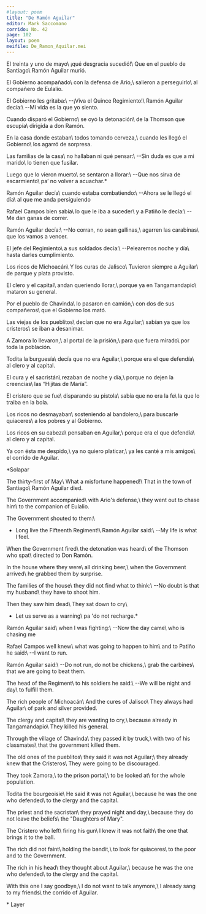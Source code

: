 ```yaml
---
#layout: poem
title: "De Ramón Aguilar"
editor: Mark Saccomano
corrido: No. 42
page: 102
layout: poem
meifile: De_Ramon_Aquilar.mei
---
```




El treinta y uno de mayo\\
¡qué desgracia sucedió!\\
Que en el pueblo de Santiago\\
Ramón Aguilar murió.

El Gobierno acompañado\\
con la defensa de Ario,\\
salieron a perseguirlo\\
al compañero de Eulalio.

El Gobierno les gritaba:\\
--¡Viva el Quince Regimiento!\\
Ramón Aguilar decía:\\
--Mi vida es la que yo siento.

Cuando disparó el Gobierno\\
se oyó la detonación\\
de la Thomson que escupía\\
dirigida a don Ramón.

En la casa donde estaban\\
todos tomando cerveza,\\
cuando les llegó el Gobierno\\
los agarró de sorpresa.

Las familias de la casa\\
no hallaban ni qué pensar:\\
--Sin duda es que a mi marido\\
lo tienen que fusilar.

Luego que lo vieron muerto\\
se sentaron a llorar:\\
--Que nos sirva de escarmiento\\
pa’ no volver a acuachar.\*

Ramón Aguilar decía\\
cuando estaba combatiendo:\\
--Ahora se le llegó el día\\
al que me anda persiguiendo

Rafael Campos bien sabía\\
lo que le iba a suceder\\
y a Patiño le decía:\\
--Me dan ganas de correr.

Ramón Aguilar decía:\\
--No corran, no sean gallinas,\\
agarren las carabinas\\
que los vamos a vencer.

El jefe del Regimiento\\
a sus soldados decía:\\
--Pelearemos noche y día\\
hasta darles cumplimiento.

Los ricos de Michoacán\\
Y los curas de Jalisco\\
Tuvieron siempre a Aguilar\\
de parque y plata provisto.

El clero y el capital\\
andan queriendo llorar,\\
porque ya en Tangamandapio\\
mataron su general.

Por el pueblo de Chavinda\\
lo pasaron en camión,\\
con dos de sus compañeros\\
que el Gobierno los mató.

Las viejas de los pueblitos\\
decían que no era Aguilar;\\
sabían ya que los cristeros\\
se iban a desanimar.

A Zamora lo llevaron,\\
al portal de la prisión,\\
para que fuera mirado\\
por toda la población.

Todita la burguesía\\
decía que no era Aguilar,\\
porque era el que defendía\\
al clero y al capital.

El cura y el sacristán\\
rezaban de noche y día,\\
porque no dejen la creencias\\
las “Hijitas de María”.

El cristero que se fue\\
disparando su pistola\\
sabía que no era la fe\\
la que lo traiba en la bola.

Los ricos no desmayaban\\
sosteniendo al bandolero,\\
para buscarle quiaceres\\
a los pobres y al Gobierno.

Los ricos en su cabeza\\
pensaban en Aguilar,\\
porque era el que defendía\\
al clero y al capital.

Ya con ésta me despido,\\
ya no quiero platicar,\\
ya les canté a mis amigos\\
el corrido de Aguilar.

\*Solapar

The thirty-first of May\\
What a misfortune happened!\\
That in the town of Santiago\\
Ramón Aguilar died.

The Government accompanied\\
with Ario's defense,\\
they went out to chase him\\
to the companion of Eulalio.

The Government shouted to them:\\
- Long live the Fifteenth Regiment!\\
Ramón Aguilar said:\\
--My life is what I feel.

When the Government fired\\
the detonation was heard\\
of the Thomson who spat\\
directed to Don Ramón.

In the house where they were\\
all drinking beer,\\
when the Government arrived\\
he grabbed them by surprise.

The families of the house\\
they did not find what to think:\\
--No doubt is that my husband\\
they have to shoot him.

Then they saw him dead\\
They sat down to cry\\
- Let us serve as a warning\\
pa 'do not recharge.\*

Ramón Aguilar said\\
when I was fighting:\\
--Now the day came\\
who is chasing me

Rafael Campos well knew\\
what was going to happen to him\\
and to Patiño he said:\\
--I want to run.

Ramón Aguilar said:\\
--Do not run, do not be chickens,\\
grab the carbines\\
that we are going to beat them.

The head of the Regiment\\
to his soldiers he said:\\
--We will be night and day\\
to fulfill them.

The rich people of Michoacán\\
And the cures of Jalisco\\
They always had Aguilar\\
of park and silver provided.

The clergy and capital\\
they are wanting to cry,\\
because already in Tangamandapio\\
They killed his general.

Through the village of Chavinda\\
they passed it by truck,\\
with two of his classmates\\
that the government killed them.

The old ones of the pueblitos\\
they said it was not Aguilar;\\
they already knew that the Cristeros\\
They were going to be discouraged.

They took Zamora,\\
to the prison portal,\\
to be looked at\\
for the whole population.

Todita the bourgeoisie\\
He said it was not Aguilar,\\
because he was the one who defended\\
to the clergy and the capital.

The priest and the sacristan\\
they prayed night and day,\\
because they do not leave the beliefs\\
the "Daughters of Mary".

The Cristero who left\\
firing his gun\\
I knew it was not faith\\
the one that brings it to the ball.

The rich did not faint\\
holding the bandit,\\
to look for quiaceres\\
to the poor and to the Government.

The rich in his head\\
they thought about Aguilar,\\
because he was the one who defended\\
to the clergy and the capital.

With this one I say goodbye,\\
I do not want to talk anymore,\\
I already sang to my friends\\
the corrido of Aguilar.


\* Layer
